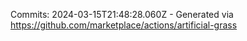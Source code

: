 Commits: 2024-03-15T21:48:28.060Z - Generated via https://github.com/marketplace/actions/artificial-grass
<br>
